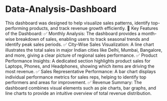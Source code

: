 # Data-Analysis-Dashboard
This dashboard was designed to help visualize sales patterns, identify top-performing products, and track revenue growth efficiently. 🚀
Key Features of the Dashboard:
✅ Monthly Analysis:
 The dashboard provides a month-wise breakdown of sales, enabling users to track seasonal trends and identify peak sales periods.
✅ City-Wise Sales Visualization:
 A line chart illustrates the total sales in major Indian cities like Delhi, Mumbai, Bangalore, and more, giving a clear picture of regional sales performance.
✅ Product Performance Insights:
 A dedicated section highlights product sales for Laptops, Phones, and Headphones, showing which items are driving the most revenue.
✅ Sales Representative Performance:
 A bar chart displays individual performance metrics for sales reps, helping to identify top performers and areas for improvement.
✅ Revenue Summary:
 The dashboard combines visual elements such as pie charts, bar graphs, and line charts to provide an intuitive overview of total revenue distribution.
